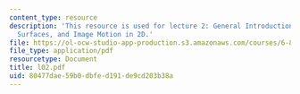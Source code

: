 ```yaml
---
content_type: resource
description: 'This resource is used for lecture 2: General Introduction, Lambertian
  Surfaces, and Image Motion in 2D.'
file: https://ol-ocw-studio-app-production.s3.amazonaws.com/courses/6-801-machine-vision-fall-2004/80477dae59b0dbfed191de9cd203b38a_l02.pdf
file_type: application/pdf
resourcetype: Document
title: l02.pdf
uid: 80477dae-59b0-dbfe-d191-de9cd203b38a
---
```

